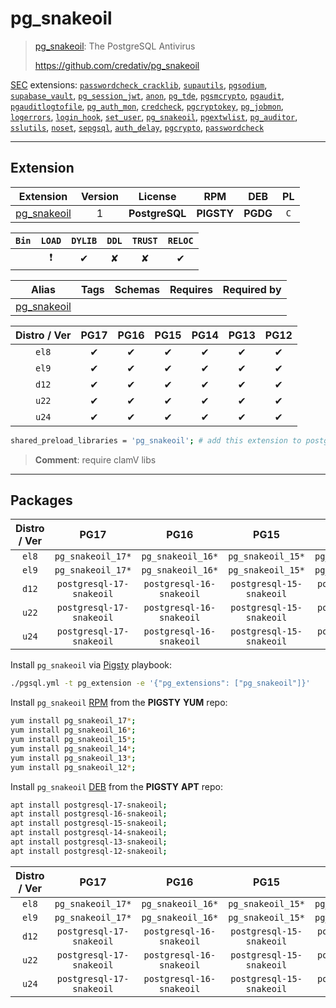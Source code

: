 # pg_snakeoil


> [pg_snakeoil](https://github.com/credativ/pg_snakeoil): The PostgreSQL Antivirus
>
> https://github.com/credativ/pg_snakeoil





[SEC](/sec) extensions: [`passwordcheck_cracklib`](/passwordcheck_cracklib), [`supautils`](/supautils), [`pgsodium`](/pgsodium), [`supabase_vault`](/supabase_vault), [`pg_session_jwt`](/pg_session_jwt), [`anon`](/anon), [`pg_tde`](/pg_tde), [`pgsmcrypto`](/pgsmcrypto), [`pgaudit`](/pgaudit), [`pgauditlogtofile`](/pgauditlogtofile), [`pg_auth_mon`](/pg_auth_mon), [`credcheck`](/credcheck), [`pgcryptokey`](/pgcryptokey), [`pg_jobmon`](/pg_jobmon), [`logerrors`](/logerrors), [`login_hook`](/login_hook), [`set_user`](/set_user), [`pg_snakeoil`](/pg_snakeoil), [`pgextwlist`](/pgextwlist), [`pg_auditor`](/pg_auditor), [`sslutils`](/sslutils), [`noset`](/noset), [`sepgsql`](/sepgsql), [`auth_delay`](/auth_delay), [`pgcrypto`](/pgcrypto), [`passwordcheck`](/passwordcheck)


-------
## Extension


| Extension | Version | License | RPM | DEB | PL |
|-----------|:-------:|:-------:|:---:|:---:|:--:|
| [pg_snakeoil](https://github.com/credativ/pg_snakeoil) | 1 | **<span class="tcblue">PostgreSQL</span>** | **<span class="tcwarn">PIGSTY</span>** | **<span class="tccyan">PGDG</span>** | `C` |



| `Bin` | `LOAD` | `DYLIB` | `DDL` | `TRUST` | `RELOC` |
|:-----:|:------:|:-------:|:-----:|:-------:|:-------:|
|  | <span class="tcred">❗</span> | <span class="tcblue">✔</span> | <span class="tcwarn">✘</span> | <span class="tcwarn">✘</span> | <span class="tcblue">✔</span> |



| Alias | Tags | Schemas | Requires | Required by |
|-------|------|---------|----------|-------------|
| [pg_snakeoil](/pg_snakeoil) |  |  |  |  |



| Distro / Ver | PG17 | PG16 | PG15 | PG14 | PG13 | PG12 |
|:------------:|:----:|:----:|:----:|:----:|:----:|:----:|
| `el8` | <span class="tcblue">✔</span> | <span class="tcblue">✔</span> | <span class="tcblue">✔</span> | <span class="tcblue">✔</span> | <span class="tcblue">✔</span> | <span class="tcblue">✔</span> |
| `el9` | <span class="tcblue">✔</span> | <span class="tcblue">✔</span> | <span class="tcblue">✔</span> | <span class="tcblue">✔</span> | <span class="tcblue">✔</span> | <span class="tcblue">✔</span> |
| `d12` | <span class="tcblue">✔</span> | <span class="tcblue">✔</span> | <span class="tcblue">✔</span> | <span class="tcblue">✔</span> | <span class="tcblue">✔</span> | <span class="tcblue">✔</span> |
| `u22` | <span class="tcblue">✔</span> | <span class="tcblue">✔</span> | <span class="tcblue">✔</span> | <span class="tcblue">✔</span> | <span class="tcblue">✔</span> | <span class="tcblue">✔</span> |
| `u24` | <span class="tcblue">✔</span> | <span class="tcblue">✔</span> | <span class="tcblue">✔</span> | <span class="tcblue">✔</span> | <span class="tcblue">✔</span> | <span class="tcblue">✔</span> |



```bash
shared_preload_libraries = 'pg_snakeoil'; # add this extension to postgresql.conf
```


> **Comment**: require clamV libs
-----------


## Packages


| Distro / Ver | PG17 | PG16 | PG15 | PG14 | PG13 | PG12 |
|:------------:|:----:|:----:|:----:|:----:|:----:|:----:|
| `el8` | `pg_snakeoil_17*` | `pg_snakeoil_16*` | `pg_snakeoil_15*` | `pg_snakeoil_14*` | `pg_snakeoil_13*` | `pg_snakeoil_12*` |
| `el9` | `pg_snakeoil_17*` | `pg_snakeoil_16*` | `pg_snakeoil_15*` | `pg_snakeoil_14*` | `pg_snakeoil_13*` | `pg_snakeoil_12*` |
| `d12` | `postgresql-17-snakeoil` | `postgresql-16-snakeoil` | `postgresql-15-snakeoil` | `postgresql-14-snakeoil` | `postgresql-13-snakeoil` | `postgresql-12-snakeoil` |
| `u22` | `postgresql-17-snakeoil` | `postgresql-16-snakeoil` | `postgresql-15-snakeoil` | `postgresql-14-snakeoil` | `postgresql-13-snakeoil` | `postgresql-12-snakeoil` |
| `u24` | `postgresql-17-snakeoil` | `postgresql-16-snakeoil` | `postgresql-15-snakeoil` | `postgresql-14-snakeoil` | `postgresql-13-snakeoil` | `postgresql-12-snakeoil` |



Install `pg_snakeoil` via [Pigsty](https://pigsty.io/docs/pgext/usage/install/) playbook:

```bash
./pgsql.yml -t pg_extension -e '{"pg_extensions": ["pg_snakeoil"]}'
```


Install `pg_snakeoil` [RPM](/rpm) from the **<span class="tcwarn">PIGSTY</span>** **YUM** repo:

```bash
yum install pg_snakeoil_17*;
yum install pg_snakeoil_16*;
yum install pg_snakeoil_15*;
yum install pg_snakeoil_14*;
yum install pg_snakeoil_13*;
yum install pg_snakeoil_12*;
```


Install `pg_snakeoil` [DEB](/deb) from the **<span class="tcwarn">PIGSTY</span>** **APT** repo:

```bash
apt install postgresql-17-snakeoil;
apt install postgresql-16-snakeoil;
apt install postgresql-15-snakeoil;
apt install postgresql-14-snakeoil;
apt install postgresql-13-snakeoil;
apt install postgresql-12-snakeoil;
```




| Distro / Ver | PG17 | PG16 | PG15 | PG14 | PG13 | PG12 |
|:------------:|:----:|:----:|:----:|:----:|:----:|:----:|
| `el8` | `pg_snakeoil_17*` | `pg_snakeoil_16*` | `pg_snakeoil_15*` | `pg_snakeoil_14*` | `pg_snakeoil_13*` | `pg_snakeoil_12*` |
| `el9` | `pg_snakeoil_17*` | `pg_snakeoil_16*` | `pg_snakeoil_15*` | `pg_snakeoil_14*` | `pg_snakeoil_13*` | `pg_snakeoil_12*` |
| `d12` | `postgresql-17-snakeoil` | `postgresql-16-snakeoil` | `postgresql-15-snakeoil` | `postgresql-14-snakeoil` | `postgresql-13-snakeoil` | `postgresql-12-snakeoil` |
| `u22` | `postgresql-17-snakeoil` | `postgresql-16-snakeoil` | `postgresql-15-snakeoil` | `postgresql-14-snakeoil` | `postgresql-13-snakeoil` | `postgresql-12-snakeoil` |
| `u24` | `postgresql-17-snakeoil` | `postgresql-16-snakeoil` | `postgresql-15-snakeoil` | `postgresql-14-snakeoil` | `postgresql-13-snakeoil` | `postgresql-12-snakeoil` |





